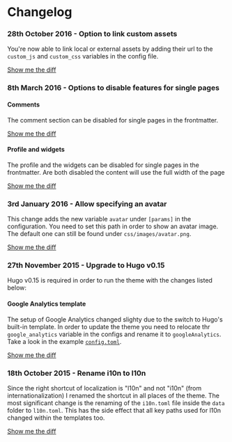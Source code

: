 # Changelog

### 28th October 2016 - Option to link custom assets

You're now able to link local or external assets by adding their url to
the `custom_js` and `custom_css` variables in the config file.

[Show me the diff](https://github.com/digitalcraftsman/hugo-icarus-theme/commit/cd1a8c02e0cf97c443cfdbf44091e66863305eba)

### 8th March 2016 - Options to disable features for single pages

#### Comments

The comment section can be disabled for single pages in the frontmatter.

[Show me the diff](https://github.com/digitalcraftsman/hugo-icarus-theme/commit/c7dcfa6548cc71c48d39bba6367aea7d15203b37)

#### Profile and widgets

The profile and the widgets can be disabled for single pages in the frontmatter. Are both disabled the content will use the full width of the page

[Show me the diff](https://github.com/digitalcraftsman/hugo-icarus-theme/commit/d0fcabe2fbd5e0d5d6f29b6c8d19699e5b11fdde)


### 3rd January 2016 - Allow specifying an avatar

This change adds the new variable `avatar` under `[params]` in the configuration. You need to set this path in order to show an avatar image. The default one can still be found under `css/images/avatar.png`.

[Show me the diff](https://github.com/larrywright/hugo-icarus-theme/commit/0850eabae7e7f79151bfcb462d4ad6795d7caeea)


### 27th November 2015 - Upgrade to Hugo v0.15

Hugo v0.15 is required in order to run the theme with the changes listed below:

#### Google Analytics template

The setup of Google Analytics changed slighty due to the switch to Hugo's built-in template. In order to update the theme you need to relocate thr `google_analytics` variable in the configs and rename it to `googleAnalytics`. Take a look in the example [`config.toml`](https://github.com/digitalcraftsman/hugo-icarus-theme/blob/dev/exampleSite/config.toml).

[Show me the diff](https://github.com/digitalcraftsman/hugo-icarus-theme/commit/fa50238040577c80b5871772cf944681ccfc075f)


### 18th October 2015 - Rename i10n to l10n

Since the right shortcut of localization is "l10n" and not "i10n" (from internationalization) I renamed the shortcut in all places of the theme. The most significant change is the renaming of the `i10n.toml` file inside the `data` folder to `l10n.toml`. This has the side effect that all key paths used for l10n changed within the templates too.

[Show me the diff](https://github.com/digitalcraftsman/hugo-icarus-theme/commit/f52c1da20d8daed67bc2d51627bfe00c7a7b158e)
